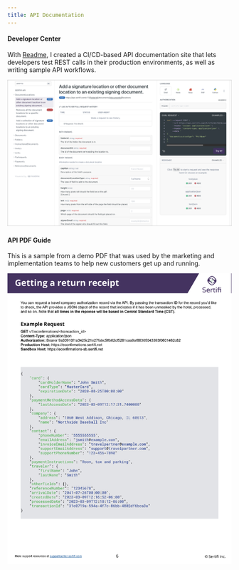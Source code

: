 ```yaml
---
title: API Documentation
---
```


#### Developer Center

With <a href="http://readme.com" target="_blank">Readme</a>, I created a CI/CD-based API documentation site that lets developers test REST calls in their production environments, as well as writing sample API workflows.

![The Sertifi REST API Readme](../assets/readme.png)

#### API PDF Guide

This is a sample from a demo PDF that was used by the marketing and implementation teams to help new customers get up and running.

![A sample of a JSON API response documentation.](../assets/api-guide-new.jpg)